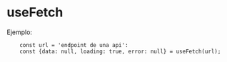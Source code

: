 # useFetch

Ejemplo:
```
    const url = 'endpoint de una api':
    const {data: null, loading: true, error: null} = useFetch(url);
```